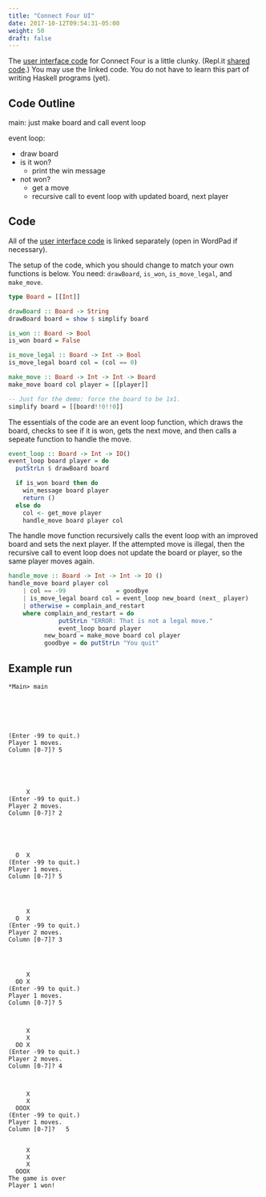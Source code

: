 ```yaml
---
title: "Connect Four UI"
date: 2017-10-12T09:54:31-05:00
weight: 50
draft: false
---
```


The [user interface code](ui-connect-four.hs) for Connect Four is a little clunky. (Repl.it [shared code](https://repl.it/Marn/0).)
You may use the linked code. You do not have to learn this part of writing Haskell programs (yet).

## Code Outline

main: just make board and call event loop

event loop:

* draw board
* is it won?
    - print the win message
* not won? 
    - get a move
    - recursive call to event loop with updated board, next player

## Code

All of the [user interface code](ui-connect-four.hs) is linked separately (open in WordPad if necessary). 

The setup of the code, which you should change to match your own functions is below. You need: `drawBoard`, `is_won`, `is_move_legal`, and `make_move`.

```haskell
type Board = [[Int]]

drawBoard :: Board -> String
drawBoard board = show $ simplify board

is_won :: Board -> Bool
is_won board = False

is_move_legal :: Board -> Int -> Bool
is_move_legal board col = (col == 0)

make_move :: Board -> Int -> Int -> Board
make_move board col player = [[player]]

-- Just for the demo: force the board to be 1x1.
simplify board = [[board!!0!!0]]
```

The essentials of the code are an event loop function, which draws the
board, checks to see if it is won, gets the next move, and then calls
a sepeate function to handle the move.
```haskell
event_loop :: Board -> Int -> IO()
event_loop board player = do
  putStrLn $ drawBoard board

  if is_won board then do
    win_message board player
    return ()
  else do
    col <- get_move player
    handle_move board player col
```

The handle move function recursively calls the event loop with an
improved board and sets the next player. If the attempted move is
illegal, then the recursive call to event loop does not update the
board or player, so the same player moves again.
```haskell
handle_move :: Board -> Int -> Int -> IO ()
handle_move board player col
    | col == -99              = goodbye
    | is_move_legal board col = event_loop new_board (next_ player)
    | otherwise = complain_and_restart
    where complain_and_restart = do
              putStrLn "ERROR: That is not a legal move."
              event_loop board player
          new_board = make_move board col player
          goodbye = do putStrLn "You quit"
```

## Example run

```
*Main> main
        
        
        
        
        
        
(Enter -99 to quit.)
Player 1 moves.
Column [0-7]? 5
        
        
        
        
        
     X  
(Enter -99 to quit.)
Player 2 moves.
Column [0-7]? 2
        
        
        
        
        
  O  X  
(Enter -99 to quit.)
Player 1 moves.
Column [0-7]? 5
        
        
        
        
     X  
  O  X  
(Enter -99 to quit.)
Player 2 moves.
Column [0-7]? 3
        
        
        
        
     X  
  OO X  
(Enter -99 to quit.)
Player 1 moves.
Column [0-7]? 5
        
        
        
     X  
     X  
  OO X  
(Enter -99 to quit.)
Player 2 moves.
Column [0-7]? 4
        
        
        
     X  
     X  
  OOOX  
(Enter -99 to quit.)
Player 1 moves.
Column [0-7]?   5
        
        
     X  
     X  
     X  
  OOOX  
The game is over
Player 1 won!
```
